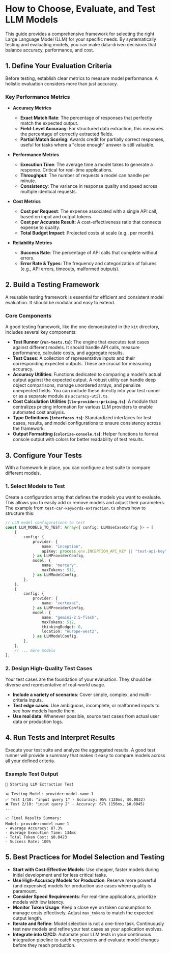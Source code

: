 # How to Choose, Evaluate, and Test LLM Models

This guide provides a comprehensive framework for selecting the right Large Language Model (LLM) for your specific needs. By systematically testing and evaluating models, you can make data-driven decisions that balance accuracy, performance, and cost.

## 1. Define Your Evaluation Criteria

Before testing, establish clear metrics to measure model performance. A holistic evaluation considers more than just accuracy.

### Key Performance Metrics

-   **Accuracy Metrics**
    -   **Exact Match Rate**: The percentage of responses that perfectly match the expected output.
    -   **Field-Level Accuracy**: For structured data extraction, this measures the percentage of correctly extracted fields.
    -   **Partial Match Scoring**: Awards credit for partially correct responses, useful for tasks where a "close enough" answer is still valuable.

-   **Performance Metrics**
    -   **Execution Time**: The average time a model takes to generate a response. Critical for real-time applications.
    -   **Throughput**: The number of requests a model can handle per minute.
    -   **Consistency**: The variance in response quality and speed across multiple identical requests.

-   **Cost Metrics**
    -   **Cost per Request**: The expense associated with a single API call, based on input and output tokens.
    -   **Cost per Accurate Result**: A cost-effectiveness ratio that connects expense to quality.
    -   **Total Budget Impact**: Projected costs at scale (e.g., per month).

-   **Reliability Metrics**
    -   **Success Rate**: The percentage of API calls that complete without errors.
    -   **Error Rate & Types**: The frequency and categorization of failures (e.g., API errors, timeouts, malformed outputs).

## 2. Build a Testing Framework

A reusable testing framework is essential for efficient and consistent model evaluation. It should be modular and easy to extend.

### Core Components

A good testing framework, like the one demonstrated in the `kit` directory, includes several key components:

-   **Test Runner (`run-tests.ts`)**: The engine that executes test cases against different models. It should handle API calls, measure performance, calculate costs, and aggregate results.
-   **Test Cases**: A collection of representative inputs and their corresponding expected outputs. These are crucial for measuring accuracy.
-   **Accuracy Utilities**: Functions dedicated to comparing a model's actual output against the expected output. A robust utility can handle deep object comparisons, manage unordered arrays, and penalize unexpected fields. You can include these directly into your test runner or as a separate module as `accuracy-util.ts`.
-   **Cost Calculation Utilities (`llm-providers-pricing.ts`)**: A module that centralizes pricing information for various LLM providers to enable automated cost analysis.
-   **Type Definitions (`interfaces.ts`)**: Standardized interfaces for test cases, results, and model configurations to ensure consistency across the framework.
-   **Output Formatting (`colorize-console.ts`)**: Helper functions to format console output with colors for better readability of test results.

## 3. Configure Your Tests

With a framework in place, you can configure a test suite to compare different models.

### 1. Select Models to Test

Create a configuration array that defines the models you want to evaluate. This allows you to easily add or remove models and adjust their parameters. The example from `test-car-keywords-extraction.ts` shows how to structure this:

```typescript
// LLM model configurations to test
const LLM_MODELS_TO_TEST: Array<{ config: LLMUseCaseConfig }> = [
    {
        config: {
            provider: {
                name: "inception",
                apiKey: process.env.INCEPTION_API_KEY || "test-api-key",
            } as LLMProviderConfig,
            model: {
                name: "mercury",
                maxTokens: 512,
            } as LLMModelConfig,
        },
    },
    {
        config: {
            provider: {
                name: "vertexai",
            } as LLMProviderConfig,
            model: {
                name: "gemini-2.5-flash",
                maxTokens: 512,
                thinkingBudget: 0,
                location: "europe-west2",
            } as LLMModelConfig,
        },
    },
    // ... more models
];
```

### 2. Design High-Quality Test Cases

Your test cases are the foundation of your evaluation. They should be diverse and representative of real-world usage.

-   **Include a variety of scenarios**: Cover simple, complex, and multi-criteria inputs.
-   **Test edge cases**: Use ambiguous, incomplete, or malformed inputs to see how models handle them.
-   **Use real data**: Whenever possible, source test cases from actual user data or production logs.

## 4. Run Tests and Interpret Results

Execute your test suite and analyze the aggregated results. A good test runner will provide a summary that makes it easy to compare models across all your defined criteria.

### Example Test Output

```
🧪 Starting LLM Extraction Test

📊 Testing Model: provider:model-name-1
✅ Test 1/10: "input query 1" - Accuracy: 95% (120ms, $0.0032)
❌ Test 2/10: "input query 2" - Accuracy: 67% (156ms, $0.0045)
...

📈 Final Results Summary:
Model: provider:model-name-1
- Average Accuracy: 87.3%
- Average Execution Time: 134ms
- Total Token Cost: $0.0423
- Success Rate: 100%
```

## 5. Best Practices for Model Selection and Testing

-   **Start with Cost-Effective Models**: Use cheaper, faster models during initial development and for less critical tasks.
-   **Use High-Accuracy Models for Production**: Reserve more powerful (and expensive) models for production use cases where quality is paramount.
-   **Consider Speed Requirements**: For real-time applications, prioritize models with low latency.
-   **Monitor Token Usage**: Keep a close eye on token consumption to manage costs effectively. Adjust `max_tokens` to match the expected output length.
-   **Iterate and Refine**: Model selection is not a one-time task. Continuously test new models and refine your test cases as your application evolves.
-   **Integrate into CI/CD**: Automate your LLM tests in your continuous integration pipeline to catch regressions and evaluate model changes before they reach production.
